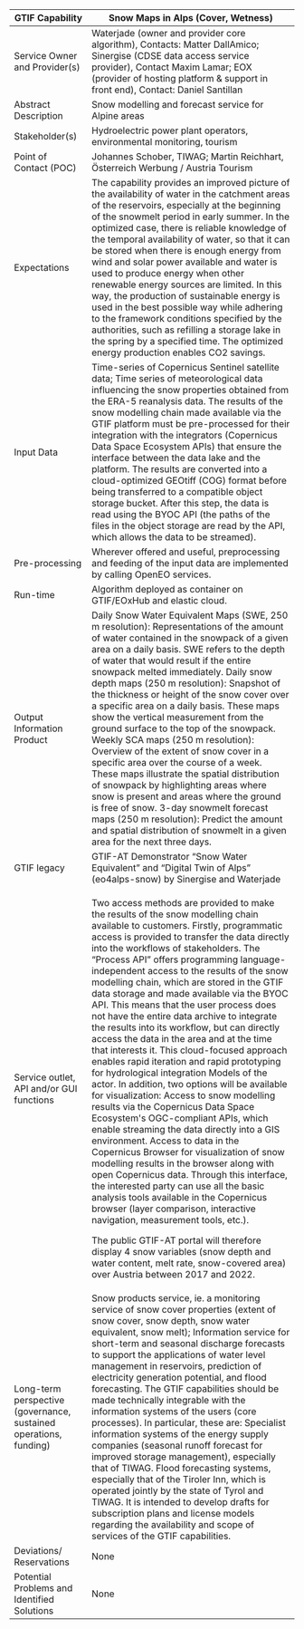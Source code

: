 ﻿|GTIF Capability|**Snow Maps in Alps (Cover, Wetness)**|
| - | - |
|Service Owner and Provider(s)|Waterjade (owner and provider core algorithm), Contacts: Matter DallAmico; Sinergise (CDSE data access service provider), Contact Maxim Lamar; EOX (provider of hosting platform & support in front end), Contact: Daniel Santillan|
|Abstract Description|Snow modelling and forecast service for Alpine areas|
|Stakeholder(s)|Hydroelectric power plant operators, environmental monitoring, tourism|
|Point of Contact (POC)|Johannes Schober, TIWAG; Martin Reichhart, Österreich Werbung / Austria Tourism|
|Expectations|The capability provides an improved picture of the availability of water in the catchment areas of the reservoirs, especially at the beginning of the snowmelt period in early summer. In the optimized case, there is reliable knowledge of the temporal availability of water, so that it can be stored when there is enough energy from wind and solar power available and water is used to produce energy when other renewable energy sources are limited. In this way, the production of sustainable energy is used in the best possible way while adhering to the framework conditions specified by the authorities, such as refilling a storage lake in the spring by a specified time. The optimized energy production enables CO2 savings.|
|Input Data|Time-series of Copernicus Sentinel satellite data; Time series of meteorological data influencing the snow properties obtained from the ERA-5 reanalysis data. The results of the snow modelling chain made available via the GTIF platform must be pre-processed for their integration with the integrators (Copernicus Data Space Ecosystem APIs) that ensure the interface between the data lake and the platform. The results are converted into a cloud-optimized GEOtiff (COG) format before being transferred to a compatible object storage bucket. After this step, the data is read using the BYOC API (the paths of the files in the object storage are read by the API, which allows the data to be streamed).|
|Pre-processing|Wherever offered and useful, preprocessing and feeding of the input data are implemented by calling OpenEO services.|
|Run-time|Algorithm deployed as container on GTIF/EOxHub and elastic cloud.|
|Output Information Product|Daily Snow Water Equivalent Maps (SWE, 250 m resolution): Representations of the amount of water contained in the snowpack of a given area on a daily basis. SWE refers to the depth of water that would result if the entire snowpack melted immediately. Daily snow depth maps (250 m resolution): Snapshot of the thickness or height of the snow cover over a specific area on a daily basis. These maps show the vertical measurement from the ground surface to the top of the snowpack. Weekly SCA maps (250 m resolution): Overview of the extent of snow cover in a specific area over the course of a week. These maps illustrate the spatial distribution of snowpack by highlighting areas where snow is present and areas where the ground is free of snow. 3-day snowmelt forecast maps (250 m resolution): Predict the amount and spatial distribution of snowmelt in a given area for the next three days.|
|GTIF legacy|GTIF-AT Demonstrator “Snow Water Equivalent” and “Digital Twin of Alps” (eo4alps-snow) by Sinergise and Waterjade|
|Service outlet, API and/or GUI functions|<p>Two access methods are provided to make the results of the snow modelling chain available to customers. Firstly, programmatic access is provided to transfer the data directly into the workflows of stakeholders. The “Process API” offers programming language-independent access to the results of the snow modelling chain, which are stored in the GTIF data storage and made available via the BYOC API. This means that the user process does not have the entire data archive to integrate the results into its workflow, but can directly access the data in the area and at the time that interests it. This cloud-focused approach enables rapid iteration and rapid prototyping for hydrological integration Models of the actor. In addition, two options will be available for visualization: Access to snow modelling results via the Copernicus Data Space Ecosystem's OGC-compliant APIs, which enable streaming the data directly into a GIS environment. Access to data in the Copernicus Browser for visualization of snow modelling results in the browser along with open Copernicus data. Through this interface, the interested party can use all the basic analysis tools available in the Copernicus browser (layer comparison, interactive navigation, measurement tools, etc.).</p><p>The public GTIF-AT portal will therefore display 4 snow variables (snow depth and water content, melt rate, snow-covered area) over Austria between 2017 and 2022.</p>|
|Long-term perspective (governance, sustained operations, funding)|Snow products service, ie. a monitoring service of snow cover properties (extent of snow cover, snow depth, snow water equivalent, snow melt); Information service for short-term and seasonal discharge forecasts to support the applications of water level management in reservoirs, prediction of electricity generation potential, and flood forecasting. The GTIF capabilities should be made technically integrable with the information systems of the users (core processes). In particular, these are: Specialist information systems of the energy supply companies (seasonal runoff forecast for improved storage management), especially that of TIWAG. Flood forecasting systems, especially that of the Tiroler Inn, which is operated jointly by the state of Tyrol and TIWAG. It is intended to develop drafts for subscription plans and license models regarding the availability and scope of services of the GTIF capabilities.|
|Deviations/ Reservations|None|
|Potential Problems and Identified Solutions|None|

